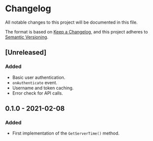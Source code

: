 # Changelog
All notable changes to this project will be documented in this file.

The format is based on [Keep a Changelog](https://keepachangelog.com/en/1.0.0/),
and this project adheres to [Semantic Versioning](https://semver.org/spec/v2.0.0.html).

## [Unreleased]
### Added
- Basic user authentication.
- `onAuthenticate` event.
- Username and token caching.
- Error check for API calls.

## 0.1.0 - 2021-02-08
### Added
- First implementation of the `GetServerTime()` method.
